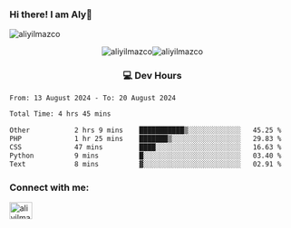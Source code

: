 ### Hi there! I am Aly👋

<p align="left"> <img src="https://komarev.com/ghpvc/?username=aliyilmazco&label=Profile%20views&color=0e75b6&style=flat" alt="aliyilmazco" /> </p>
<p align="center"><img align="center" src="https://github-readme-stats.vercel.app/api?username=aliyilmazco&show_icons=true&locale=en" alt="aliyilmazco" /><img align="center" src="https://github-readme-streak-stats.herokuapp.com/?user=aliyilmazco&" alt="aliyilmazco" /></p>

<h3 align="center">💻 Dev Hours</h3>

<!--START_SECTION:waka-->

```txt
From: 13 August 2024 - To: 20 August 2024

Total Time: 4 hrs 45 mins

Other           2 hrs 9 mins    ███████████▒░░░░░░░░░░░░░   45.25 %
PHP             1 hr 25 mins    ███████▒░░░░░░░░░░░░░░░░░   29.83 %
CSS             47 mins         ████░░░░░░░░░░░░░░░░░░░░░   16.63 %
Python          9 mins          █░░░░░░░░░░░░░░░░░░░░░░░░   03.40 %
Text            8 mins          ▓░░░░░░░░░░░░░░░░░░░░░░░░   02.91 %
```

<!--END_SECTION:waka-->

<h3 align="left">Connect with me:</h3>
<p align="left">
<a href="https://linkedin.com/in/aliyilmazco" target="blank"><img align="center" src="https://raw.githubusercontent.com/rahuldkjain/github-profile-readme-generator/master/src/images/icons/Social/linked-in-alt.svg" alt="aliyilmazco" height="30" width="40" /></a>
</p>
